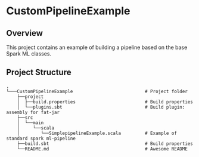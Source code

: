 # CustomPipelineExample

## Overview

This project contains an example of building a pipeline based on the base Spark ML classes.

## Project Structure

    .
    └───CustomPipelineExample                           # Project folder
        ├──project
        │  ├──build.properties                          # Build properties
        │  └──plugins.sbt                               # Build plugin: assembly for fat-jar              
        ├──src
        │  └──main
        │     └──scala
        │        └──SimplepipelineExample.scala         # Example of standard spark ml-pipeline
        ├──build.sbt                                    # Build properties   
        └──README.md                                    # Awesome README
